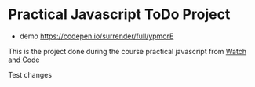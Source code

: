 <h1>Practical Javascript ToDo Project</h1>

<ul>
	<li>demo <a href="https://codepen.io/surrender/full/ypmorE" target="_blank">https://codepen.io/surrender/full/ypmorE</a></li>
</ul>
<p>This is the project done during the course practical javascript from <a href="https://watchandcode.com/" target="_blank">Watch and Code</a></p>
<p>Test changes</p>
